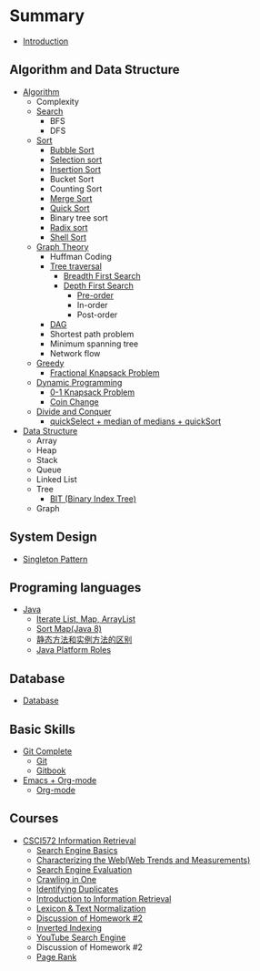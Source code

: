 # Summary

* [Introduction](README.md)

## Algorithm and Data Structure

* [Algorithm](algorithm/README.md)
  * Complexity
  * [Search](algorithm/search/README.md)
    * BFS
    * DFS
  * [Sort](algorithm/sort/README.md)
    * [Bubble Sort](algorithm/sort/bubble-sort.md)
    * [Selection sort](algorithm/sort/selection-sort.md)
    * [Insertion Sort](algorithm/sort/insertion-sort.md)
    * Bucket Sort
    * Counting Sort
    * [Merge Sort](algorithm/sort/merge-sort.md)
    * [Quick Sort](algorithm/sort/quick-sort.md)
    * Binary tree sort
    * [Radix sort](algorithm/sort/radix-sort.md)
    * [Shell Sort](algorithm/sort/shell-sort.md)
  * [Graph Theory ](algorithm/graph-theory/README.md)
    * Huffman Coding
    * [Tree traversal ](algorithm/graph-theory/tree-traversal.md)
      * [Breadth First Search](algorithm/graph-theory/breadth-first-search.md)
      * [Depth First Search](algorithm/graph-theory/depth-first-search.md)
        * [Pre-order](algorithm/graph-theory/pre-order.md)
        * In-order
        * Post-order
    * [DAG](algorithm/graph-theory/dag.md)
    * Shortest path problem
    * Minimum spanning tree
    * Network flow
  * [Greedy](algorithm/greedy/README.md)
    * [Fractional Knapsack Problem](algorithm/greedy/fractional-knapsack-problem.md)
  * [Dynamic Programming](algorithm/dynamic-programming/README.md)
    * [0-1 Knapsack Problem](algorithm/dynamic-programming/0-1-knapsack-problem.md)
    * [Coin Change](algorithm/dynamic-programming/coin-change.md)
  * [Divide and Conquer](algorithm/search/divide-and-conquer.md)
    * [quickSelect + median of medians + quickSort](algorithm/search/divide-and-conquer/quickselect-+-median-of-medians-+-quicksort.md)
* [Data Structure](data-structure.md)
  * Array
  * Heap
  * Stack
  * Queue
  * Linked List
  * Tree
    * [BIT \(Binary Index Tree\)](data-structure/bit-binary-index-tree.md)
  * Graph

## System Design

* [Singleton Pattern](system-design/singleton-pattern.md)

## Programing languages

* [Java](programing-languages/java.md)
  * [Iterate List, Map, ArrayList](programing-languages/java/how-to-iterate-through-java-list.md)
  * [Sort Map\(Java 8\)](programing-languages/java/sort-mapjava-8.md)
  * [静态方法和实例方法的区别](programing-languages/java/jing-tai-fang-fa-he-shi-li-fang-fa-de-qu-bie.md)
  * [Java Platform Roles](programing-languages/java/java-platform-roles.md)

## Database

* [Database](database/database.md)

## Basic Skills

* [Git Complete](basic-skills/git-complete/README.md)
  * [Git](basic-skills/git-complete/git.md)
  * [Gitbook](basic-skills/git-complete/gitbook.md)
* [Emacs + Org-mode](basic-skills/emacs-org-mode/README.md)
  * [Org-mode](basic-skills/emacs-org-mode/org-mode.md)

## Courses

* [CSCI572 Information Retrieval](courses/csci572-information-retrieval.md)
  * [Search Engine Basics](courses/csci572-information-retrieval/search-engine-basics.md)
  * [Characterizing the Web\(Web Trends and Measurements\)](courses/csci572-information-retrieval/characterizing-the-webweb-trends-and-measurements.md)
  * [Search Engine Evaluation](courses/csci572-information-retrieval/search-engine-evaluation.md)
  * [Crawling in One](courses/csci572-information-retrieval/crawling-in-one.md)
  * [Identifying Duplicates](courses/csci572-information-retrieval/identifying-duplicates.md)
  * [Introduction to Information Retrieval  ](courses/csci572-information-retrieval/introduction-to-information-retrieval.md)
  * [Lexicon & Text Normalization  ](courses/csci572-information-retrieval/lexicon-and-text-normalization.md)
  * [Discussion of Homework \#2](courses/csci572-information-retrieval/discussion-of-homework-2.md)
  * [Inverted Indexing](courses/csci572-information-retrieval/inverted-indexing.md)
  * [YouTube Search Engine](courses/csci572-information-retrieval/youtube-as-a-search-engine.md)
  * Discussion of Homework \#2
  * [Page Rank ](courses/csci572-information-retrieval/page-rank.md)

